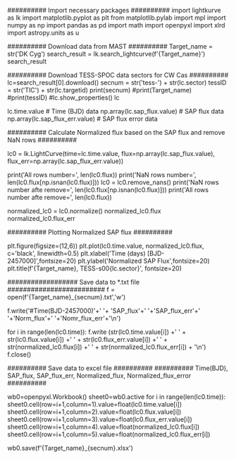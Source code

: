 ##########   Import necessary packages   ##########
import lightkurve as lk
import matplotlib.pyplot as plt
from matplotlib.pylab import mpl
import numpy as np
import pandas as pd
import math
import openpyxl
import xlrd
import astropy.units as u


##########   Download data from MAST   ##########
Target_name = str('DK Cyg')
search_result = lk.search_lightcurve(f'{Target_name}')
search_result


##########   Download TESS-SPOC data sectors for CW Cas   ##########
lc=search_result[0].download()
secnum = str('tess-') + str(lc.sector)
tessID = str('TIC') + str(lc.targetid)
print(secnum)
#print(Target_name)
#print(tessID)
#lc.show_properties()
lc


lc.time.value # Time (BJD) data
np.array(lc.sap_flux.value) # SAP flux data
np.array(lc.sap_flux_err.value) # SAP flux error data


##########   Calculate Normalized flux based on the SAP flux and remove NaN rows   ##########

lc0 = lk.LightCurve(time=lc.time.value,
                    flux=np.array(lc.sap_flux.value), 
                    flux_err=np.array(lc.sap_flux_err.value))


print('All rows number=', len(lc0.flux))
print('NaN rows number=', len(lc0.flux[np.isnan(lc0.flux)]))
lc0 = lc0.remove_nans()
print('NaN rows number afte remove=', len(lc0.flux[np.isnan(lc0.flux)]))
print('All rows number afte remove=', len(lc0.flux))


normalized_lc0 = lc0.normalize()
normalized_lc0.flux
normalized_lc0.flux_err


##########   Plotting Normalized SAP flux   ##########

plt.figure(figsize=(12,6))
plt.plot(lc0.time.value, normalized_lc0.flux, c='black', linewidth=0.5)
plt.xlabel('Time (days) [BJD-2457000]',fontsize=20)
plt.ylabel('Normalized SAP Flux',fontsize=20)
plt.title(f'{Target_name}, TESS-s00{lc.sector}', fontsize=20)


################## Save data to *.txt file   ######################### 
f = open(f'{Target_name}_{secnum}.txt','w')

f.write('#Time(BJD-2457000)'+' '+ 'SAP_flux'+' '+'SAP_flux_err'+' '+'Norm_flux'+' '+'Nomr_flux_err'+'\n')
 
for i in range(len(lc0.time)):
    f.write (str(lc0.time.value[i]) +' '
             + str(lc0.flux.value[i]) +' '
             + str(lc0.flux_err.value[i]) +' '
             + str(normalized_lc0.flux[i]) +' '
             + str(normalized_lc0.flux_err[i]) + '\n')
f.close()


##########   Save data to excel file  ##########
##########   Time(BJD), SAP_flux, SAP_flux_err, Normalized_flux, Normalized_flux_error   ##########

wb0=openpyxl.Workbook()
sheet0=wb0.active 
for i in range(len(lc0.time)):
    sheet0.cell(row=i+1,column=1).value=float(lc0.time.value[i])
    sheet0.cell(row=i+1,column=2).value=float(lc0.flux.value[i])
    sheet0.cell(row=i+1,column=3).value=float(lc0.flux_err.value[i])
    sheet0.cell(row=i+1,column=4).value=float(normalized_lc0.flux[i])
    sheet0.cell(row=i+1,column=5).value=float(normalized_lc0.flux_err[i])

wb0.save(f'{Target_name}_{secnum}.xlsx')
